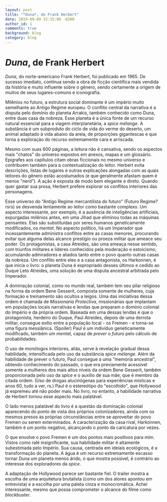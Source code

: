 ```yaml
---
layout: post
title: "*Duna*, de Frank Herbert"
date: 2019-09-09 15:35:00 -0200
author_id: 1
comments: true
background: blog
category: blog
---
```


# _Duna_, de Frank Herbert

*Duna*, do norte-americano Frank Herbert, foi publicado em 1965. De sucesso imediato, continua sendo a obra de ficção científica mais vendida da história e muito influente sobre o gênero, sendo certamente a origem de muitos de seus lugares-comuns e iconografia.

Milênios no futuro, a estrutura social dominante é um império muito semelhante ao Antigo Regime europeu. O conflito central da narrativa é a disputa pelo domínio do planeta Arrakis, também conhecido como Duna, entre duas casa da nobreza. Esse planeta é a única fonte de um recurso natural essencial para a viagem interplanetária, a *spice mélange*. A substância é um subproduto do ciclo de vida do verme do deserto, um animal adaptado à vida abaixo da areia, de proporções gigantescas e que torna a exploração do recurso extremamente cara e arriscada.

Mesmo com suas 600 páginas, a leitura não é cansativa, sendo os aspectos mais "chatos" do universo expostos em anexos, mapas e um glossário. Epígrafes aos capítulos citam obras ficcionais no mesmo universo e contribuem também para a contextualização do leitor. Herbert evita descrições, listas de lugares e outras explicações alongadas com as quais leitores do gênero estão acostumados (e que geralmente afastam quem é menos "nerd"). A ação é exposta de modo bem elegante e direto. Quando quer gastar sua prosa, Herbert prefere explorar os conflitos interiores das personagens.

Esse universo do "Antigo Regime mercantilista do futuro" (Futuro Regime? rsrs) se desvenda lentamente ao leitor como bastante complexo. Um aspecto interessante, por exemplo, é a ausência de inteligências artificiais, expurgadas milênios antes, em uma Jihad que eliminou todas as máquinas pensantes. Elas são substituídas por seres humanos geneticamente modificados, os *mentat*. No aspecto político, há um Imperador que incessantemente administra conflitos entre as casas menores, procurando evitar que alguma delas alcance prestígio ou proeza militar que ameace seu poder. Os protagonistas, a casa Atreides, são uma ameaça nesse sentido, com triunfos militares e líderes conhecidos pela moderação e estoicismo, acumulando admiradores e aliados tanto entre o povo quanto outras casas da nobreza. Um conflito entre eles e a casa antagonista, os Harkonnen, é que inicia o livro: o planeta Duna é expropriado desses últimos e cedido ao Duque Leto Atreides, uma solução de uma disputa ancestral arbitrada pelo Imperador.

A dominação colonial, como no mundo real, também tem seu pilar religioso na forma da ordem Bene Gesserit, composta somente de mulheres, cuja formação e treinamento são ocultos a leigos. Uma das iniciativas dessa ordem é chamada de *Missionaria Protectiva*, missionárias que implantam em populações locais narrativas e lendas que preparam o domínio colonial do Império e da própria ordem. Baseada em uma dessas lendas é que o protagonista, herdeiro do Duque, Paul Atreides, depois de uma derrota militar, consegue exílio entre a população local - os Fremen - e torna-se uma figura messiânica. (Spoiler) Paul é um indivíduo geneticamente modificado, também um *mentat*, capaz de *prever o futuro* pelo cálculo de probabilidades.

O uso de monólogos interiores, aliás, serve à revelação gradual dessa habilidade, intensificada pelo uso da substância *spice mélange*. Além da habilidade de prever o futuro, Paul consegue a uma "memória ancestral", obtendo conhecimento do passado, o que era previamente acessível somente a mulheres dos mais altos níveis da ordem Bene Gesserit, também proporcionada pelo uso da *spice* e o auxílio de sua mãe, que é membro da citada ordem. (Uso de drogas alucinógenas para experiências místicas e anos 60, tudo a ver, rs.) Paul é o estereótipo do "escolhido", que Hollywood já espremeu até não poder mais. No livro, no entanto, a habilidade narrativa de Herbert tornou esse aspecto mais palatável.

O lado menos palatável do livro é a questão da dominação colonial aparecendo do ponto de vista dos próprios colonizadores, ainda com os mesmos presos às próprias circunstâncias entre se aproveitar do povo Fremen ou serem exterminados. A caracterização da casa rival, Harkonnen, também é um ponto negativo, alcançando o ponto da caricatura por vezes.

O que envolve o povo Fremen é um dos pontos mais positivos para mim. Vistos como ralé insignificante, sua habilidade militar é altamente subestimada pelo Império. Sua causa, centrada em ideiais ecológicos, é a transformação do planeta. A água é um recurso extremamente escasso tornar Duna um planeta menos árido, o que mostra possível, é contrário ao interesse dos exploradores da *spice*.

A adaptação de Hollywood parece ser bastante fiel. O trailer mostra a escolha de uma arquitetura brutalista (como um dos atores apontou em entrevista) e a escolha por uma paleta cinza e monocromática. Achei interessante, mesmo que possa comprometer o alcance do filme como *blockbuster*.
